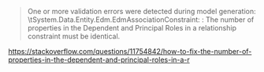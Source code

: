 ﻿
> One or more validation errors were detected during model generation: \tSystem.Data.Entity.Edm.EdmAssociationConstraint: : The number of properties in the Dependent and Principal Roles in a relationship constraint must be identical.

https://stackoverflow.com/questions/11754842/how-to-fix-the-number-of-properties-in-the-dependent-and-principal-roles-in-a-r